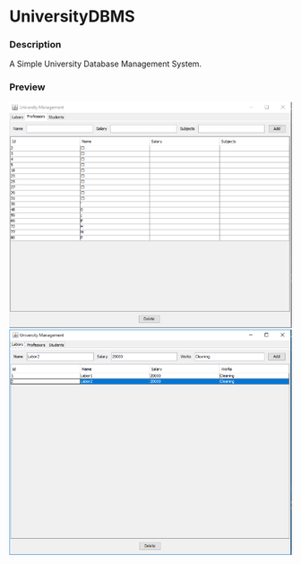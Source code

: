 # UniversityDBMS

### Description

A Simple University Database Management System.

### Preview

![Preview 1](./preview/1.png)
![Preview 2](./preview/2.png)
